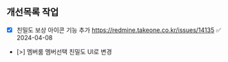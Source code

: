 

## 개선목록 작업

- [x] 친밀도 보상 아이콘 기능 추가 https://redmine.takeone.co.kr/issues/14135 ✅ 2024-04-08
- [>] 멤버룸 멤버선택 친밀도 UI로 변경 
